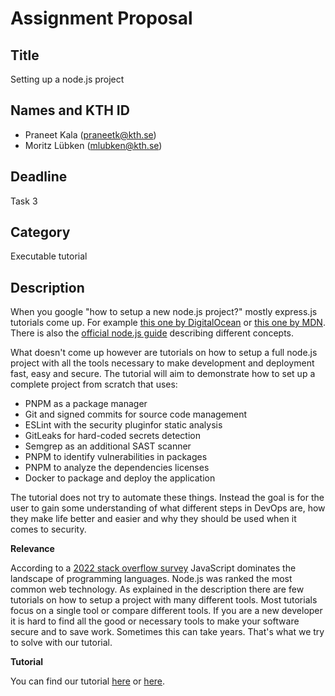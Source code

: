 # Assignment Proposal

## Title

Setting up a node.js project

## Names and KTH ID

  - Praneet Kala (praneetk@kth.se)
  - Moritz Lübken (mlubken@kth.se)

## Deadline
Task 3

## Category
Executable tutorial

## Description
When you google "how to setup a new node.js project?" mostly express.js tutorials come up. 
For example [this one by DigitalOcean](https://www.digitalocean.com/community/tutorials/how-to-set-up-a-node-js-application-for-production-on-ubuntu-20-04)
or [this one by MDN](https://developer.mozilla.org/en-US/docs/Learn/Server-side/Express_Nodejs/development_environment).
There is also the [official node.js guide](https://nodejs.org/en/docs/guides) describing different concepts.

What doesn't come up however are tutorials on how to setup a full node.js project with all the tools necessary
to make development and deployment fast, easy and secure. The tutorial will aim to demonstrate how to set up a complete
project from scratch that uses:

- PNPM as a package manager
- Git and signed commits for source code management
- ESLint with the security pluginfor static analysis
- GitLeaks for hard-coded secrets detection
- Semgrep as an additional SAST scanner
- PNPM to identify vulnerabilities in packages
- PNPM to analyze the dependencies licenses
- Docker to package and deploy the application

The tutorial does not try to automate these things. Instead the goal is for the user to gain some understanding of what different steps in DevOps are,
how they make life better and easier and why they should be used when it comes to security.

**Relevance**

According to a [2022 stack overflow survey](https://survey.stackoverflow.co/2022/#most-popular-technologies-language) JavaScript dominates the landscape of programming languages.
Node.js was ranked the most common web technology. As explained in the description there are few tutorials on how to setup a project with many different tools.
Most tutorials focus on a single tool or compare different tools.
If you are a new developer it is hard to find all the good or necessary tools to make your software secure and to save work. Sometimes this can take years.
That's what we try to solve with our tutorial.

**Tutorial**

You can find our tutorial [here](https://killercoda.com/mluebken/scenario/tutorial) or [here](https://killercoda.com/pkala-devops/scenario/tutorial).
